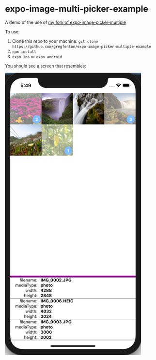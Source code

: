 # expo-image-multi-picker-example
A demo of the use of [my fork of expo-image-picker-multiple](https://github.com/gregfenton/expo-image-picker-multiple)

To use:
1. Clone this repo to your machine: `git clone https://github.com/gregfenton/expo-image-picker-multiple-example`
2. `npm install`
3. `expo ios`  or  `expo android`

You should see a screen that resembles:

![Screenshot #1](/assets/screenshot_1.png)

